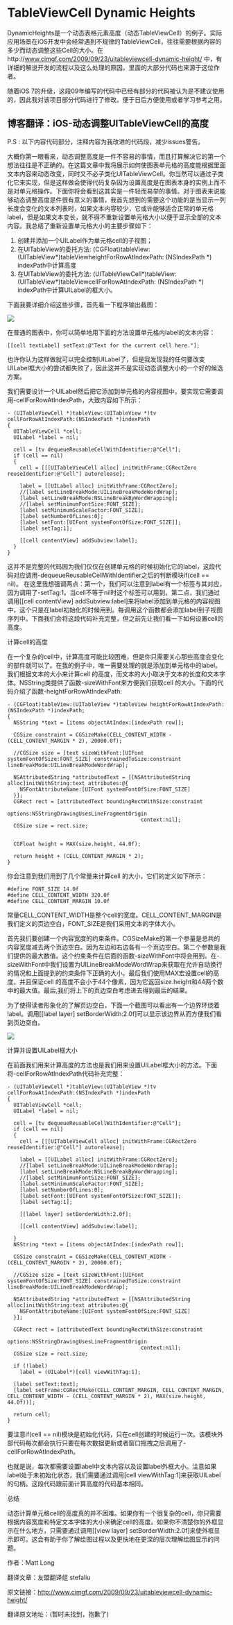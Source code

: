 TableViewCell Dynamic Heights
=============================

DynamicHeights是一个动态表格元素高度（动态TableViewCell）的例子。实际应用场景在iOS开发中会经常遇到不规律的TableViewCell，往往需要根据内容的多少而动态调整这些Cell的大小。在http://www.cimgf.com/2009/09/23/uitableviewcell-dynamic-height/ 中，有详细的解说开发的流程以及这么处理的原因。里面的大部分代码也来源于这位作者。

随着iOS 7的升级，这段09年编写的代码中已经有部分的代码被认为是不建议使用的，因此我对该项目部分代码进行了修改。便于日后方便使用或者学习参考之用。


博客翻译：iOS-动态调整UITableViewCell的高度
-------------------------------------------

P.S : 以下内容代码部分，注释内容为我改进的代码段，减少issues警告。

大概你第一眼看来，动态调整高度是一件不容易的事情，而且打算解决它的第一个想法往往是不正确的。在这篇文章中我将展示如何使图表单元格的高度能根据里面文本内容来动态改变，同时又不必子类化UITableViewCell。你当然可以通过子类化它来实现，但是这样做会使得代码复杂因为设置高度是在图表本身的实例上而不是对单元格操作。下面你将会看到这其实是一件轻而易举的事情。对于图表来说能够动态调整高度是件很有意义的事情，我首先想到的需要这个功能的是当显示一列长度会变化的文本列表时，如果文本内容较少，它或许能够适合正常的单元格label，但是如果文本变长，就不得不重新设置单元格大小以便于显示全部的文本内容。我总结了重新设置单元格大小的主要步骤如下：

1. 创建并添加一个UILabel作为单元格cell的子视图；
2. 在UITableView的委托方法: (CGFloat)tableView:(UITableView*)tableViewheightForRowAtIndexPath: (NSIndexPath *) indexPath中计算高度
3. 在UITableView的委托方法: (UITableViewCell*)tableView:(UITableView*)tableViewcellForRowAtIndexPath: (NSIndexPath *) indexPath中计算UILabel的框大小。

下面我要详细介绍这些步骤，首先看一下程序输出截图：

<img src='http://blog.umeng.com/wp-content/uploads/2010/09/dynamicheights1.png' />

在普通的图表中，你可以简单地用下面的方法设置单元格内label的文本内容：

  
    [[cell textLabel] setText:@"Text for the current cell here."];

也许你认为这样做就可以完全控制UILabel了，但是我发现我的任何要改变UILabel框大小的尝试都失败了，因此这并不是实现动态调整大小的一个好的候选方案。

我们需要设计一个UILabel然后把它添加到单元格的内容视图中。要实现它需要调用-cellForRowAtIndexPath，大致内容如下所示：


    - (UITableViewCell *)tableView:(UITableView *)tv cellForRowAtIndexPath:(NSIndexPath *)indexPath
    {
      UITableViewCell *cell;
      UILabel *label = nil;
     
      cell = [tv dequeueReusableCellWithIdentifier:@"Cell"];
      if (cell == nil)
      {
        cell = [[[UITableViewCell alloc] initWithFrame:CGRectZero reuseIdentifier:@"Cell"] autorelease];
     
        label = [[UILabel alloc] initWithFrame:CGRectZero];
        //[label setLineBreakMode:UILineBreakModeWordWrap];
        [label setLineBreakMode:NSLineBreakByWordWrapping];
        //[label setMinimumFontSize:FONT_SIZE];
        [label setMinimumScaleFactor:FONT_SIZE];
        [label setNumberOfLines:0];
        [label setFont:[UIFont systemFontOfSize:FONT_SIZE]];
        [label setTag:1];
     
        [[cell contentView] addSubview:label];
      }
    }

这并不是完整的代码因为我们仅仅在创建单元格的时候初始化它的label，这段代码对应调用-dequeueReusableCellWithIdentifier之后的判断模块if(cell == nil)。
在这里我想强调两点：第一个，我们可以注意到label有一个标签与其对应，因为调用了-setTag:1。当cell不等于nil时这个标签可以用到。第二点，我们通过调用[[cell contentView] addSubview:label]来将label添加到单元格的内容视图中，这个只是在label初始化的时候用到。每调用这个函数都会添加label到子视图序列中。下面我们会将这段代码补充完整，但之前先让我们看一下如何设置cell的高度。

计算cell的高度

在一个复杂的cell中，计算高度可能比较困难，但是你只需要关心那些高度会变化的部件就可以了。在我的例子中，唯一需要处理的就是添加到单元格中的label。我们根据文本的大小来计算cell 的高度，而文本的大小取决于文本的长度和文本字体。NSString类提供了函数-sizeWithFont来方便我们获取cell 的大小。下面的代码介绍了函数-heightForRowAtIndexPath:

    - (CGFloat)tableView:(UITableView *)tableView heightForRowAtIndexPath:(NSIndexPath *)indexPath;
    {
      NSString *text = [items objectAtIndex:[indexPath row]];
     
      CGSize constraint = CGSizeMake(CELL_CONTENT_WIDTH - (CELL_CONTENT_MARGIN * 2), 20000.0f);
     
      //CGSize size = [text sizeWithFont:[UIFont systemFontOfSize:FONT_SIZE] constrainedToSize:constraint lineBreakMode:UILineBreakModeWordWrap];

      NSAttributedString *attributedText = [[NSAttributedString alloc]initWithString:text attributes:@{
        NSFontAttributeName:[UIFont systemFontOfSize:FONT_SIZE]
      }];
      CGRect rect = [attributedText boundingRectWithSize:constraint
                                               options:NSStringDrawingUsesLineFragmentOrigin
                                               context:nil];
      CGSize size = rect.size;
 
     
      CGFloat height = MAX(size.height, 44.0f);
     
      return height + (CELL_CONTENT_MARGIN * 2);
    }
    
你会注意到我们用到了几个常量来计算cell 的大小，它们的定义如下所示：

    #define FONT_SIZE 14.0f
    #define CELL_CONTENT_WIDTH 320.0f
    #define CELL_CONTENT_MARGIN 10.0f

常量CELL_CONTENT_WIDTH是整个cell的宽度。CELL_CONTENT_MARGIN是我们定义的页边空白，FONT_SIZE是我们采用文本的字体大小。

首先我们要创建一个内容宽度的约束条件。CGSizeMake的第一个参量是总共的内容宽度减去两个页边空白。因为左边和右边各有一个页边空白。第二个参数是我们提供的最大数值。这个约束条件在后面的函数-sizeWithFont中将会用到。在-sizeWithFont中我们设置为UILineBreakModeWordWrap来获取在允许自动换行的情况和上面提到的约束条件下正确的大小。最后我们使用MAX宏设置cell的高度，并且保证cell 的高度不会小于44个像素，因为它返回size.height和44两个数中的最大值。最后,我们将上下的页边空白考虑进去得到最后的结果。

为了使得读者形象化的了解页边空白，下面一个截图可以看出有一个边界环绕着label。调用[[label layer] setBorderWidth:2.0f]可以显示该边界从而方便我们看到页边空白。

<img src='http://www.umeng.com/blog/wp-content/uploads/2010/09/dynamicheights02-156x300.png' />

计算并设置UILabel框大小

在前面我们用来计算高度的方法也是我们用来设置UILabel框大小的方法。下面将-cellForRowAtIndexPath代码补充完整：

    - (UITableViewCell *)tableView:(UITableView *)tv cellForRowAtIndexPath:(NSIndexPath *)indexPath
    {
      UITableViewCell *cell;
      UILabel *label = nil;
     
      cell = [tv dequeueReusableCellWithIdentifier:@"Cell"];
      if (cell == nil)
      {
        cell = [[[UITableViewCell alloc] initWithFrame:CGRectZero reuseIdentifier:@"Cell"] autorelease];
     
        label = [[UILabel alloc] initWithFrame:CGRectZero];
        //[label setLineBreakMode:UILineBreakModeWordWrap];
        [label setLineBreakMode:NSLineBreakByWordWrapping];
        //[label setMinimumFontSize:FONT_SIZE];
        [label setMinimumScaleFactor:FONT_SIZE];
        [label setNumberOfLines:0];
        [label setFont:[UIFont systemFontOfSize:FONT_SIZE]];
        [label setTag:1];
     
        [[label layer] setBorderWidth:2.0f];
     
        [[cell contentView] addSubview:label];
     
      }
      NSString *text = [items objectAtIndex:[indexPath row]];
     
      CGSize constraint = CGSizeMake(CELL_CONTENT_WIDTH - (CELL_CONTENT_MARGIN * 2), 20000.0f);
     
      //CGSize size = [text sizeWithFont:[UIFont systemFontOfSize:FONT_SIZE] constrainedToSize:constraint lineBreakMode:UILineBreakModeWordWrap];

      NSAttributedString *attributedText = [[NSAttributedString alloc]initWithString:text attributes:@{
        NSFontAttributeName:[UIFont systemFontOfSize:FONT_SIZE]
      }];

      CGRect rect = [attributedText boundingRectWithSize:constraint
                                               options:NSStringDrawingUsesLineFragmentOrigin
                                               context:nil];
      CGSize size = rect.size;
     
      if (!label)
        label = (UILabel*)[cell viewWithTag:1];
     
      [label setText:text];
      [label setFrame:CGRectMake(CELL_CONTENT_MARGIN, CELL_CONTENT_MARGIN, CELL_CONTENT_WIDTH - (CELL_CONTENT_MARGIN * 2), MAX(size.height, 44.0f))];
     
      return cell;
    }

要注意if(cell == nil)模块是初始化代码，只在cell创建的时候运行一次。该模块外部代码每次都会执行只要在每次数据更新或者窗口拖拽之后调用了-cellForRowAtIndexPath。

也就是说，每次都需要设置label中文本内容以及设置label外框大小。注意如果label处于未初始化状态，我们需要通过调用[cell viewWithTag:1]来获取UILabel的句柄。这段代码跟前面计算高度的代码基本相同。

总结

动态计算单元格cell的高度真的并不困难。如果你有一个很复杂的cell，你只需要根据内容宽度和特定文本字体的大小来确定cell的高度。如果你不清楚你的外框显示在什么地方，只需要通过调用[[view layer] setBorderWidth:2.0f]来使外框显示即可。这会有助于你了解绘图过程以及更快地在更深的层次理解绘图显示的问题。


作者：Matt Long

翻译文章：友盟翻译组 stefaliu

原文链接：http://www.cimgf.com/2009/09/23/uitableviewcell-dynamic-height/

翻译原文地址：(暂时未找到，抱歉了)
